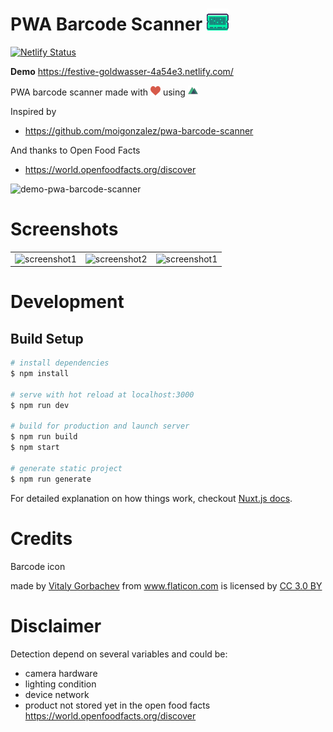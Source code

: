 # PWA Barcode Scanner ![barcode-icon](/static/barcode.png)

[![Netlify Status](https://api.netlify.com/api/v1/badges/c4c93610-fbc9-4b1b-a259-e12fd3138db5/deploy-status)](https://app.netlify.com/sites/festive-goldwasser-4a54e3/deploys)

**Demo**
https://festive-goldwasser-4a54e3.netlify.com/

PWA barcode scanner made with ![love-icon](/static/love.png) using ![nuxt-icon](/static/nuxt.png)

Inspired by

- https://github.com/moigonzalez/pwa-barcode-scanner

And thanks to Open Food Facts

- https://world.openfoodfacts.org/discover

![demo-pwa-barcode-scanner](https://i.imgflip.com/2t6m06.gif)

# Screenshots

|                                                 |                                                 |                                                 |
| ----------------------------------------------- | ----------------------------------------------- | ----------------------------------------------- |
| ![screenshot1](https://i.imgur.com/sVqHQP2.png) | ![screenshot2](https://i.imgur.com/Yj3QV6S.png) | ![screenshot1](https://i.imgur.com/W8fqAyH.png) |

# Development

## Build Setup

```bash
# install dependencies
$ npm install

# serve with hot reload at localhost:3000
$ npm run dev

# build for production and launch server
$ npm run build
$ npm start

# generate static project
$ npm run generate
```

For detailed explanation on how things work, checkout [Nuxt.js docs](https://nuxtjs.org).

# Credits

Barcode icon <div> made by <a href="https://www.flaticon.com/authors/vitaly-gorbachev" title="Vitaly Gorbachev">Vitaly Gorbachev</a> from <a href="https://www.flaticon.com/" 			    title="Flaticon">www.flaticon.com</a> is licensed by <a href="http://creativecommons.org/licenses/by/3.0/" 			    title="Creative Commons BY 3.0" target="_blank">CC 3.0 BY</a></div>

# Disclaimer

Detection depend on several variables and could be:

- camera hardware
- lighting condition
- device network
- product not stored yet in the open food facts https://world.openfoodfacts.org/discover
